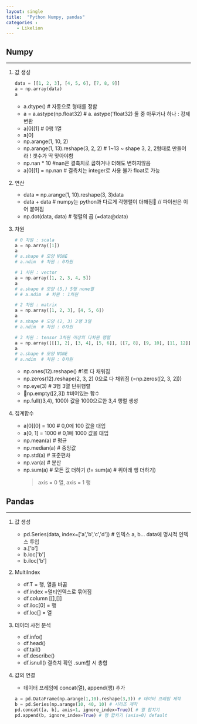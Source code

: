 ```yaml
---
layout: single
title:  "Python Numpy, pandas"
categories : 
    - Likelion
---
```


## Numpy
---
1. 값 생성

    ```python
    data = [[1, 2, 3], [4, 5, 6], [7, 8, 9]]
    a = np.array(data)
    a
    ```

    - a.dtype() # 자동으로 형태를 정함
    - a = a.astype(np.float32) # a. astype('float32) 둘 중 아무거나 하나 : 강제변환
    - a[0][1]  # 0행 1열
    - a[0]
    - np.arange(1, 10, 2)
    - np.arange(1, 13).reshape(3, 2, 2) # 1~13 ~ shape 3, 2, 2형태로 만들어라 ! 갯수가 딱 맞아야함
    - np.nan * 10 #nan은 결측치로 곱하거나 더해도 변하지않음
    - a[0][1] = np.nan # 결측치는 integer로 사용 불가 float로 가능

2. 연산
    - data = np.arange(1, 10).reshape(3, 3)data
    - data + data # numpy는 python과 다르게 각행렬이 더해짐 // 파이썬은 이어 붙여짐
    - np.dot(data, data) # 행렬의 곱 (=data@data)

3. 차원
    ```python
    # 0 차원 : scala
    a = np.array([1])
    a
    # a.shape # 모양 NONE
    # a.ndim  # 차원 : 0차원
    ```
    
    ```python
    # 1 차원 : vector
    a = np.array([1, 2, 3, 4, 5])
    a
    # a.shape # 모양 (5,) 5행 none열
    # # a.ndim  # 차원 : 1차원
    ```

    ```python
    # 2 차원 : matrix
    a = np.array([1, 2, 3], [4, 5, 6])
    a
    # a.shape # 모양 (2, 3) 2행 3열
    # a.ndim  # 차원 : 0차원
    ```

    ```python
    # 3 차원 : tensor 3차원 이상의 다차원 행렬
    a = np.array([[[1, 2], [3, 4], [5, 6]], [[7, 8], [9, 10], [11, 12]]])
    a
    # a.shape # 모양 NONE
    # a.ndim  # 차원 : 0차원
    ```
    - np.ones(12).reshape() #1로 다 채워짐
    - np.zeros(12).reshape(2, 3, 2) 0으로 다 채워짐 (=np.zeros([2, 3, 2]))
    - np.eye(3) # 3행 3열 단위행렬
    - np.empty([2,3]) #비어있는 함수
    - np.full((3,4), 1000) 값을 1000으로한 3,4 행렬 생성

3. 집계함수
    - a[0][0] = 100 # 0,0에 100 값을 대입
    - a[0, 1] = 1000 # 0,1에 1000 값을 대입
    - np.mean(a) # 평균
    - np.median(a) # 중앙값
    - np.std(a) # 표준편차
    - np.var(a) # 분산
    - np.sum(a) # 모든 값 더하기 (!= sum(a) # 위아래 행 더하기)
        > axis = 0 열, axis = 1 행
## Pandas
---
1. 값 생성
    - pd.Series(data, index=['a','b','c','d']) # 인덱스 a, b... data에 명시적 인덱스 투입
    - a.['b']
    - b.loc['b']
    - b.iloc['b']
2. MultiIndex
    - df.T = 행, 열을 바꿈
    - df.index  =멀티인덱스로 묶어짐
    - df.column [[],[]]
    - df.iloc[0] = 행
    - df.loc[] = 열

3. 데이터 사전 분석
    - df.info()
    - df.head()
    - df.tail()
    - df.describe()
    - df.isnull() 결측치 확인 .sum할 시 총합
4. 값의 연결

    - 데이터 프레임에 concat(열), append(행) 추가
    ```python
    a = pd.DataFrame(np.arange(1,10).reshape(3,3)) # 데이터 프레임 제작
    b = pd.Series(np.arange(10, 40, 10) # 시리즈 제작
    pd.concat([a, b], axis=1, ignore_index=True)( # 열 합치기
    pd.append(b, ignore_index=True) # 행 합치기 (axis=0) default 
    ```